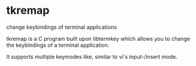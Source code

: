 # tkremap
change keybindings of terminal applications

tkremap is a C program built upon libtermkey which allows you to change the keybindings of a terminal application.

It supports multiple keymodes like, similar to vi's input-/insert mode.
